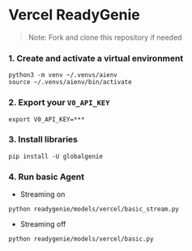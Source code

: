 # Vercel ReadyGenie

> Note: Fork and clone this repository if needed

### 1. Create and activate a virtual environment

```shell
python3 -m venv ~/.venvs/aienv
source ~/.venvs/aienv/bin/activate
```

### 2. Export your `V0_API_KEY`

```shell
export V0_API_KEY=***
```

### 3. Install libraries

```shell
pip install -U globalgenie
```

### 4. Run basic Agent

- Streaming on

```shell
python readygenie/models/vercel/basic_stream.py
```

- Streaming off

```shell
python readygenie/models/vercel/basic.py
```
